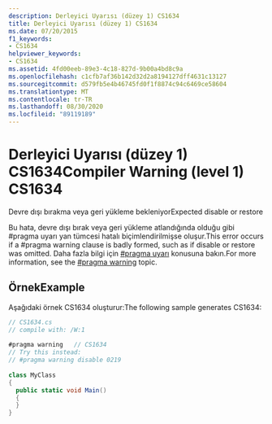 ```yaml
---
description: Derleyici Uyarısı (düzey 1) CS1634
title: Derleyici Uyarısı (düzey 1) CS1634
ms.date: 07/20/2015
f1_keywords:
- CS1634
helpviewer_keywords:
- CS1634
ms.assetid: 4fd00eeb-89e3-4c18-827d-9b00a4bd8c9a
ms.openlocfilehash: c1cfb7af36b142d32d2a8194127dff4631c13127
ms.sourcegitcommit: d579fb5e4b46745fd0f1f8874c94c6469ce58604
ms.translationtype: MT
ms.contentlocale: tr-TR
ms.lasthandoff: 08/30/2020
ms.locfileid: "89119189"
---
```

# <a name="compiler-warning-level-1-cs1634"></a><span data-ttu-id="9a6a7-103">Derleyici Uyarısı (düzey 1) CS1634</span><span class="sxs-lookup"><span data-stu-id="9a6a7-103">Compiler Warning (level 1) CS1634</span></span>
<span data-ttu-id="9a6a7-104">Devre dışı bırakma veya geri yükleme bekleniyor</span><span class="sxs-lookup"><span data-stu-id="9a6a7-104">Expected disable or restore</span></span>  
  
 <span data-ttu-id="9a6a7-105">Bu hata, devre dışı bırak veya geri yükleme atlandığında olduğu gibi #pragma uyarı yan tümcesi hatalı biçimlendirilmişse oluşur.</span><span class="sxs-lookup"><span data-stu-id="9a6a7-105">This error occurs if a #pragma warning clause is badly formed, such as if disable or restore was omitted.</span></span> <span data-ttu-id="9a6a7-106">Daha fazla bilgi için [#pragma uyarı](../language-reference/preprocessor-directives/preprocessor-pragma-warning.md) konusuna bakın.</span><span class="sxs-lookup"><span data-stu-id="9a6a7-106">For more information, see the [#pragma warning](../language-reference/preprocessor-directives/preprocessor-pragma-warning.md) topic.</span></span>  
  
## <a name="example"></a><span data-ttu-id="9a6a7-107">Örnek</span><span class="sxs-lookup"><span data-stu-id="9a6a7-107">Example</span></span>  
 <span data-ttu-id="9a6a7-108">Aşağıdaki örnek CS1634 oluşturur:</span><span class="sxs-lookup"><span data-stu-id="9a6a7-108">The following sample generates CS1634:</span></span>  
  
```csharp  
// CS1634.cs  
// compile with: /W:1  
  
#pragma warning   // CS1634  
// Try this instead:  
// #pragma warning disable 0219  
  
class MyClass  
{  
  public static void Main()  
  {  
  }  
}  
```
